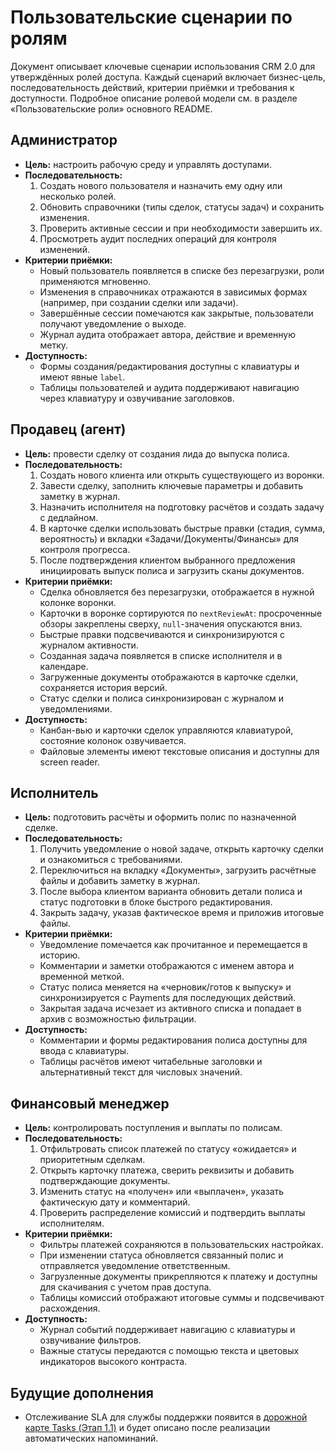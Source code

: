 # Пользовательские сценарии по ролям

Документ описывает ключевые сценарии использования CRM 2.0 для утверждённых ролей доступа. Каждый сценарий включает бизнес-цель, последовательность действий, критерии приёмки и требования к доступности. Подробное описание ролевой модели см. в разделе «Пользовательские роли» основного README.

## Администратор
- **Цель:** настроить рабочую среду и управлять доступами.
- **Последовательность:**
  1. Создать нового пользователя и назначить ему одну или несколько ролей.
  2. Обновить справочники (типы сделок, статусы задач) и сохранить изменения.
  3. Проверить активные сессии и при необходимости завершить их.
  4. Просмотреть аудит последних операций для контроля изменений.
- **Критерии приёмки:**
  - Новый пользователь появляется в списке без перезагрузки, роли применяются мгновенно.
  - Изменения в справочниках отражаются в зависимых формах (например, при создании сделки или задачи).
  - Завершённые сессии помечаются как закрытые, пользователи получают уведомление о выходе.
  - Журнал аудита отображает автора, действие и временную метку.
- **Доступность:**
  - Формы создания/редактирования доступны с клавиатуры и имеют явные `label`.
  - Таблицы пользователей и аудита поддерживают навигацию через клавиатуру и озвучивание заголовков.

## Продавец (агент)
- **Цель:** провести сделку от создания лида до выпуска полиса.
- **Последовательность:**
  1. Создать нового клиента или открыть существующего из воронки.
  2. Завести сделку, заполнить ключевые параметры и добавить заметку в журнал.
  3. Назначить исполнителя на подготовку расчётов и создать задачу с дедлайном.
  4. В карточке сделки использовать быстрые правки (стадия, сумма, вероятность) и вкладки «Задачи/Документы/Финансы» для контроля прогресса.
  5. После подтверждения клиентом выбранного предложения инициировать выпуск полиса и загрузить сканы документов.
- **Критерии приёмки:**
  - Сделка обновляется без перезагрузки, отображается в нужной колонке воронки.
  - Карточки в воронке сортируются по `nextReviewAt`: просроченные обзоры закреплены сверху, `null`-значения опускаются вниз.
  - Быстрые правки подсвечиваются и синхронизируются с журналом активности.
  - Созданная задача появляется в списке исполнителя и в календаре.
  - Загруженные документы отображаются в карточке сделки, сохраняется история версий.
  - Статус сделки и полиса синхронизирован с журналом и уведомлениями.
- **Доступность:**
  - Канбан-вью и карточки сделок управляются клавиатурой, состояние колонок озвучивается.
  - Файловые элементы имеют текстовые описания и доступны для screen reader.

## Исполнитель
- **Цель:** подготовить расчёты и оформить полис по назначенной сделке.
- **Последовательность:**
  1. Получить уведомление о новой задаче, открыть карточку сделки и ознакомиться с требованиями.
  2. Переключиться на вкладку «Документы», загрузить расчётные файлы и добавить заметку в журнал.
  3. После выбора клиентом варианта обновить детали полиса и статус подготовки в блоке быстрого редактирования.
  4. Закрыть задачу, указав фактическое время и приложив итоговые файлы.
- **Критерии приёмки:**
  - Уведомление помечается как прочитанное и перемещается в историю.
  - Комментарии и заметки отображаются с именем автора и временной меткой.
  - Статус полиса меняется на «черновик/готов к выпуску» и синхронизируется с Payments для последующих действий.
  - Закрытая задача исчезает из активного списка и попадает в архив с возможностью фильтрации.
- **Доступность:**
  - Комментарии и формы редактирования полиса доступны для ввода с клавиатуры.
  - Таблицы расчётов имеют читабельные заголовки и альтернативный текст для числовых значений.

## Финансовый менеджер
- **Цель:** контролировать поступления и выплаты по полисам.
- **Последовательность:**
  1. Отфильтровать список платежей по статусу «ожидается» и приоритетным сделкам.
  2. Открыть карточку платежа, сверить реквизиты и добавить подтверждающие документы.
  3. Изменить статус на «получен» или «выплачен», указать фактическую дату и комментарий.
  4. Проверить распределение комиссий и подтвердить выплаты исполнителям.
- **Критерии приёмки:**
  - Фильтры платежей сохраняются в пользовательских настройках.
  - При изменении статуса обновляется связанный полис и отправляется уведомление ответственным.
  - Загрузленные документы прикрепляются к платежу и доступны для скачивания с учетом прав доступа.
  - Таблицы комиссий отображают итоговые суммы и подсвечивают расхождения.
- **Доступность:**
  - Журнал событий поддерживает навигацию с клавиатуры и озвучивание фильтров.
  - Важные статусы передаются с помощью текста и цветовых индикаторов высокого контраста.

## Будущие дополнения

* Отслеживание SLA для службы поддержки появится в [дорожной карте Tasks (Этап 1.1)](../delivery-plan.md#2-приоритизация-последующих-этаов) и будет описано после реализации автоматических напоминаний.
